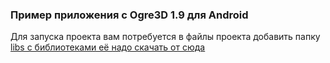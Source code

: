 <h3>Пример приложения с Ogre3D 1.9 для Android</h3>

Для запуска проекта вам потребуется в файлы проекта добавить папку <a href="http://comet-server.ru/UserFile/Ogre3D-1.9-libs.zip" >libs с библиотеками её надо скачать от сюда</a>
